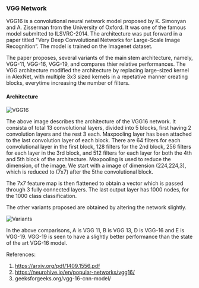 ### VGG Network

VGG16 is a convolutional neural network model proposed by K. Simonyan and A. Zisserman from the University of Oxford. It was one of the famous model submitted to ILSVRC-2014. The architecture was put forward in a paper titled "Very Deep Convolutional Networks for Large-Scale Image Recognition”. The model is trained on the Imagenet dataset. 

The paper proposes, several variants of the main stem architecture, namely, VGG-11, VGG-16, VGG-19, and compares thier relative performances. The VGG architecture modified the architecture by replacing large-sized kernel in AlexNet, with multiple 3x3 sized kernels in a repetative manner creating blocks, everytime increasing the number of filters. 

#### Architecture

![VGG16](https://cdn.analyticsvidhya.com/wp-content/uploads/2020/04/VGG-2-850x208.png)

The above image describes the architecture of the VGG16 network. It consista of total 13 convolutional layers, divided into 5 blocks, first having 2 convolution layers and the rest 3 each. Maxpooling layer has been attached to the last convolution layer of each block. There are 64 filters for each convolutional layer in the first block, 128 filters for the 2nd block, 256 filters for each layer in the 3rd block, and 512 filters for each layer for both the 4th and 5th block of the architecture. Maxpooling is used to reduce the dimension, of the image. We start with a image of dimension (224,224,3), which is reduced to (7x7) after the 5the convolutional block. 

The 7x7 feature map is then flattened to obtain a vector which is passed through 3 fully connected layers. The last output layer has 1000 nodes, for the 1000 class classification.

The other variants proposed are obtained by altering the network slightly.

![Variants](https://neurohive.io/wp-content/uploads/2018/11/Capture-564x570.jpg)

In the above comparisons, A is VGG 11, B is VGG 13, D is VGG-16 and E is VGG-19. VGG-19 is seen to have a slightly better performance than the state of the art VGG-16 model.

References:
1. https://arxiv.org/pdf/1409.1556.pdf
2. https://neurohive.io/en/popular-networks/vgg16/
3. geeksforgeeks.org/vgg-16-cnn-model/

